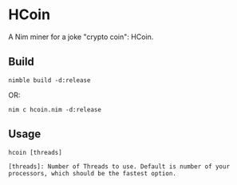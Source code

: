 # HCoin

A Nim miner for a joke "crypto coin": HCoin.

## Build

```text
nimble build -d:release
```

OR:

```text
nim c hcoin.nim -d:release
```

## Usage

```text
hcoin [threads]

[threads]: Number of Threads to use. Default is number of your processors, which should be the fastest option.
```
